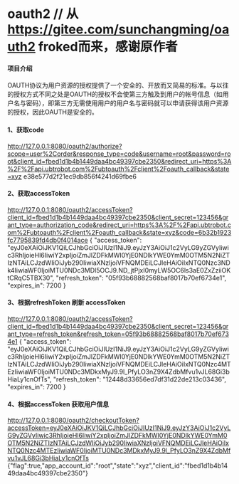 # oauth2    //  从  https://gitee.com/sunchangming/oauth2   froked而来，感谢原作者

#### 项目介绍
OAUTH协议为用户资源的授权提供了一个安全的、开放而又简易的标准。与以往的授权方式不同之处是OAUTH的授权不会使第三方触及到用户的帐号信息（如用户名与密码），即第三方无需使用用户的用户名与密码就可以申请获得该用户资源的授权，因此OAUTH是安全的。

#### 1、获取code
http://127.0.0.1:8080/oauth2/authorize?scope=user%2Corder&response_type=code&username=root&password=root&client_id=fbed1d1b4b1449daa4bc49397cbe2350&redirect_uri=https%3A%2F%2Fapi.ubtrobot.com%2Fubtoauth%2Fclient%2Foauth_callback&state=xyz
e38e577d2f21ec9db856f4241d69fbe6

#### 2、获取accessToken
http://127.0.0.1:8080/oauth2/accessToken?client_id=fbed1d1b4b1449daa4bc49397cbe2350&client_secret=123456&grant_type=authorization_code&redirect_uri=https%3A%2F%2Fapi.ubtrobot.com%2Fubtoauth%2Fclient%2Foauth_callback&state=xyz&code=6b32b1923fc7795839fd4db0f4014ace
{
  "access_token": "eyJ0eXAiOiJKV1QiLCJhbGciOiJIUzI1NiJ9.eyJzY3AiOiJ1c2VyLG9yZGVyIiwic3RhIjoieHl6IiwiY2xpIjoiZmJlZDFkMWI0YjE0NDlkYWE0YmM0OTM5N2NiZTIzNTAiLCJzdWIiOiJyb290IiwiaXNzIjoiVFNQMDEiLCJleHAiOiIxNTQ0Nzc3NDk4IiwiaWF0IjoiMTU0NDc3MDI5OCJ9.ND_jtPjxI0myLW5OC6ls3aE0ZxZziiOKtCRqC5TBX30",
  "refresh_token": "05f93b68882568baf8017b70ef6734e1",
  "expires_in": 7200
}

#### 3、根据refreshToken 刷新 accessToken
http://127.0.0.1:8080/oauth2/accessToken?client_id=fbed1d1b4b1449daa4bc49397cbe2350&client_secret=123456&grant_type=refresh_token&refresh_token=05f93b68882568baf8017b70ef6734e1
{
  "access_token": "eyJ0eXAiOiJKV1QiLCJhbGciOiJIUzI1NiJ9.eyJzY3AiOiJ1c2VyLG9yZGVyIiwic3RhIjoieHl6IiwiY2xpIjoiZmJlZDFkMWI0YjE0NDlkYWE0YmM0OTM5N2NiZTIzNTAiLCJzdWIiOiJyb290IiwiaXNzIjoiVFNQMDEiLCJleHAiOiIxNTQ0Nzc4MTEzIiwiaWF0IjoiMTU0NDc3MDkxMyJ9.9l_PfyLO3nZ9X4ZdbMfvu1vJL68Gi3bHiaLy1cnOfTs",
  "refresh_token": "12448d33656ed7df31d22de213c03436",
  "expires_in": 7200
}

####  4、根据accessToken 获取用户信息
http://127.0.0.1:8080/oauth2/checkoutToken?accessToken=eyJ0eXAiOiJKV1QiLCJhbGciOiJIUzI1NiJ9.eyJzY3AiOiJ1c2VyLG9yZGVyIiwic3RhIjoieHl6IiwiY2xpIjoiZmJlZDFkMWI0YjE0NDlkYWE0YmM0OTM5N2NiZTIzNTAiLCJzdWIiOiJyb290IiwiaXNzIjoiVFNQMDEiLCJleHAiOiIxNTQ0Nzc4MTEzIiwiaWF0IjoiMTU0NDc3MDkxMyJ9.9l_PfyLO3nZ9X4ZdbMfvu1vJL68Gi3bHiaLy1cnOfTs
{"flag":true,"app_account_id":"root","state":"xyz","client_id":"fbed1d1b4b1449daa4bc49397cbe2350"}